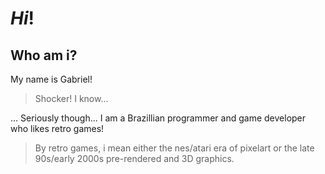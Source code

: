 # ***Hi***! 



## Who am i?

My name is Gabriel!
>Shocker! I know...

... Seriously though...
I am a Brazillian programmer and game developer who likes retro games!
>By retro games, i mean either the nes/atari era of pixelart or the late 90s/early 2000s pre-rendered and 3D graphics.



<!--
**GDDEGabriel/GDDEGabriel** is a ✨ _special_ ✨ repository because its `README.md` (this file) appears on your GitHub profile.

Here are some ideas to get you started:

- 🔭 I’m currently working on ...
- 🌱 I’m currently learning ...
- 👯 I’m looking to collaborate on ...
- 🤔 I’m looking for help with ...
- 💬 Ask me about ...
- 📫 How to reach me: ...
- 😄 Pronouns: ...
- ⚡ Fun fact: ...
-->
